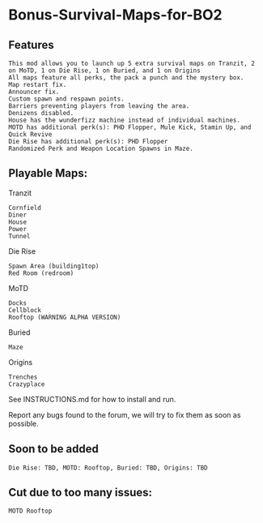 # Bonus-Survival-Maps-for-BO2

## Features
```
This mod allows you to launch up 5 extra survival maps on Tranzit, 2 on MoTD, 1 on Die Rise, 1 on Buried, and 1 on Origins
All maps feature all perks, the pack a punch and the mystery box.
Map restart fix.
Announcer fix.
Custom spawn and respawn points.
Barriers preventing players from leaving the area.
Denizens disabled.
House has the wunderfizz machine instead of individual machines.
MOTD has additional perk(s): PHD Flopper, Mule Kick, Stamin Up, and Quick Revive
Die Rise has additional perk(s): PHD Flopper
Randomized Perk and Weapon Location Spawns in Maze.
```
## Playable Maps:
Tranzit
```
Cornfield
Diner
House
Power
Tunnel
```
Die Rise
```
Spawn Area (building1top)
Red Room (redroom)
```
MoTD
```
Docks
Cellblock
Rooftop (WARNING ALPHA VERSION)
```
Buried
```
Maze
```
Origins
```
Trenches
Crazyplace
```

See INSTRUCTIONS.md for how to install and run.

Report any bugs found to the forum, we will try to fix them as soon as possible.

## Soon to be added
```
Die Rise: TBD, MOTD: Rooftop, Buried: TBD, Origins: TBD
```

## Cut due to too many issues:
```
MOTD Rooftop
```
